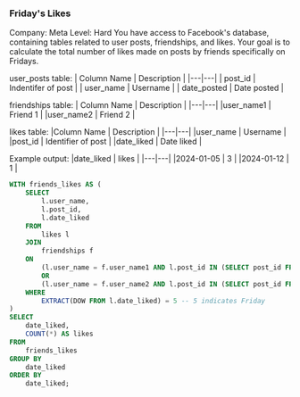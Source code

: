 ### Friday's Likes
Company: Meta
Level: Hard
You have access to Facebook's database, containing tables related to user posts, friendships, and likes. Your goal is to calculate the total number of likes made on posts by friends specifically on Fridays.

user_posts table:
|  Column Name | Description |
|---|---|
| post_id | Indentifer of post   |
| user_name | Username  |
| date_posted | Date posted  |


friendships table:
| Column Name |	Description |
|---|---|
|user_name1 |	Friend 1 |
|user_name2 |	Friend 2 |

likes table:
|Column Name	| Description |
|---|---|
|user_name | Username |
|post_id |	Identifier of post |
|date_liked	| Date liked |

Example output:
|date_liked	| likes |
|---|---|
|2024-01-05	| 3 |
|2024-01-12	| 1 |

```sql
WITH friends_likes AS (
    SELECT 
        l.user_name,
        l.post_id,
        l.date_liked
    FROM 
        likes l
    JOIN 
        friendships f 
    ON 
        (l.user_name = f.user_name1 AND l.post_id IN (SELECT post_id FROM user_posts WHERE user_name = f.user_name2))
        OR 
        (l.user_name = f.user_name2 AND l.post_id IN (SELECT post_id FROM user_posts WHERE user_name = f.user_name1))
    WHERE 
        EXTRACT(DOW FROM l.date_liked) = 5 -- 5 indicates Friday
)
SELECT 
    date_liked, 
    COUNT(*) AS likes
FROM 
    friends_likes
GROUP BY 
    date_liked
ORDER BY 
    date_liked;
```
